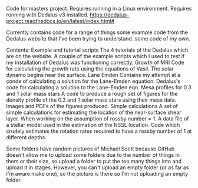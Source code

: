 Code for masters project.
Requires running in a Linux environment.
Requires running with Dedalus v3 installed.  https://dedalus-project.readthedocs.io/en/latest/index.html#

Currently contains code for a range of things
  some example code from the Dedalus website that I've been trying to understand.
  some code of my own.

Contents: 
  Example and tutorial scripts
    The 4 tutorials of the Dedalus which are on the website.
    A couple of the example scripts which I used to test if my installation of Dedalus was functioning correctly.
  Growth of MRI
    Code for calculating the growth rate using the equations of Vasil. The solar dynamo begins near the surface.
  Lane Emden
    Contains my attempt at a conde of calculating a solution for the Lane-Emden equation.
    Dedalus's code for calculating a solution to the Lane-Emden eqn.
    Mesa profiles for 0.3 and 1 solar mass stars
    A code to produce a rough set of figures for the density profile of the 0.3 and 1 solar mass stars using their mesa data.
    Images and PDFs of the figures produced.
  Simple calculations
    A set of simple calculations for estimating the location of the near-surface shear layer. When working on the assumption of rossby number = 1.
    A data file of a stellar model used in the estimation of the NSSL location.
    Code which crudely estimates the rotation rates required to have a rossby number of 1 at different depths.




Some folders have random pictures of Michael Scott because GitHub doesn't allow me to upload some folders due to the number of things in them or their size, so upload a folder to put the too many things into and upload it in stages. However, you can't upload an empty folder (or as far as I'm aware make one), so the picture is there so I'm not uploading an empty folder.
